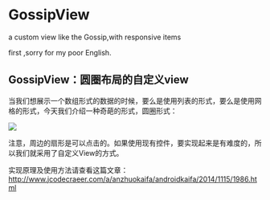 GossipView
==========

a custom view like the Gossip,with responsive items

first ,sorry for my poor English.

GossipView：圆圈布局的自定义view
---------------

当我们想展示一个数组形式的数据的时候，要么是使用列表的形式，要么是使用网格的形式，今天我们介绍一种奇葩的形式，圆圈形式：

![](https://github.com/jianghejie/GossipView/blob/master/screenshots/device-2014-11-15-003038.png)  

注意，周边的扇形是可以点击的。如果使用现有控件，要实现起来是有难度的，所以我们就采用了自定义View的方式。

 实现原理及使用方法请查看这篇文章：
 http://www.jcodecraeer.com/a/anzhuokaifa/androidkaifa/2014/1115/1986.html
 
